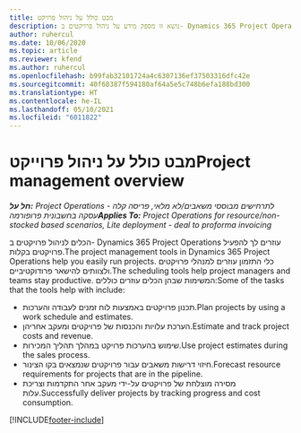 ```yaml
---
title: מבט כולל על ניהול פרויקט
description: נושא זו מספק מידע על ניהול פרויקטים ב- Dynamics 365 Project Operations.
author: ruhercul
ms.date: 10/06/2020
ms.topic: article
ms.reviewer: kfend
ms.author: ruhercul
ms.openlocfilehash: b99fab32101724a4c6307136ef37503316dfc42e
ms.sourcegitcommit: 40f68387f594180af64a5e5c748b6efa188bd300
ms.translationtype: HT
ms.contentlocale: he-IL
ms.lasthandoff: 05/10/2021
ms.locfileid: "6011822"
---
```

# <a name="project-management-overview"></a><span data-ttu-id="4397e-103">מבט כולל על ניהול פרוייקט</span><span class="sxs-lookup"><span data-stu-id="4397e-103">Project management overview</span></span>

<span data-ttu-id="4397e-104">_**חל על:** Project Operations לתרחישים מבוססי משאבים/לא מלאי, פריסה קלה - עסקה בחשבונית פרופורמה_</span><span class="sxs-lookup"><span data-stu-id="4397e-104">_**Applies To:** Project Operations for resource/non-stocked based scenarios, Lite deployment - deal to proforma invoicing_</span></span>

<span data-ttu-id="4397e-105">הכלים לניהול פרויקטים ב- Dynamics 365 Project Operations עוזרים לך להפעיל פרויקטים בקלות.</span><span class="sxs-lookup"><span data-stu-id="4397e-105">The project management tools in Dynamics 365 Project Operations help you easily run projects.</span></span> <span data-ttu-id="4397e-106">כלי התזמון עוזרים למנהלי פרויקטים ולצוותים להישאר פרודוקטיביים.</span><span class="sxs-lookup"><span data-stu-id="4397e-106">The scheduling tools help project managers and teams stay productive.</span></span> <span data-ttu-id="4397e-107">המשימות שבהן הכלים עוזרים כוללים:</span><span class="sxs-lookup"><span data-stu-id="4397e-107">Some of the tasks that the tools help with include:</span></span>

- <span data-ttu-id="4397e-108">תכנון פרויקטים באמצעות לוח זמנים לעבודה והערכות.</span><span class="sxs-lookup"><span data-stu-id="4397e-108">Plan projects by using a work schedule and estimates.</span></span>
- <span data-ttu-id="4397e-109">הערכת עלויות והכנסות של פרויקטים ומעקב אחריהן.</span><span class="sxs-lookup"><span data-stu-id="4397e-109">Estimate and track project costs and revenue.</span></span>
- <span data-ttu-id="4397e-110">שימוש בהערכות פרויקט במהלך תהליך המכירות.</span><span class="sxs-lookup"><span data-stu-id="4397e-110">Use project estimates during the sales process.</span></span>
- <span data-ttu-id="4397e-111">חיזוי דרישות משאבים עבור פרויקטים שנמצאים בקו הצינור.</span><span class="sxs-lookup"><span data-stu-id="4397e-111">Forecast resource requirements for projects that are in the pipeline.</span></span>
- <span data-ttu-id="4397e-112">מסירה מוצלחת של פרויקטים על-ידי מעקב אחר התקדמות וצריכת עלות.</span><span class="sxs-lookup"><span data-stu-id="4397e-112">Successfully deliver projects by tracking progress and cost consumption.</span></span>


[!INCLUDE[footer-include](../includes/footer-banner.md)]